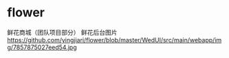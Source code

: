 # flower
鲜花商城（团队项目部分）
鲜花后台图片
https://github.com/yingjiari/flower/blob/master/WedUI/src/main/webapp/img/7857875027eed54.jpg
